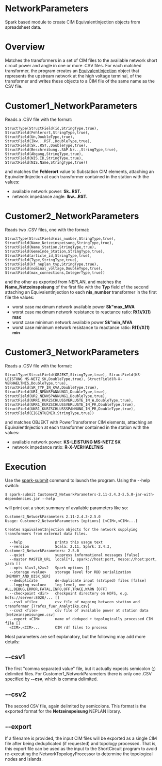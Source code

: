 NetworkParameters
======

Spark based module to create CIM EquivalentInjection objects from spreadsheet data.

# Overview

Matches the transformers in a set of CIM files to the
available network short circuit power and angle in one or more .CSV files.
For each matched transformer, the program creates an
[EquivalentInjection](https://derrickoswald.github.io/CIMSpark/doc/scaladocs/index.html#ch.ninecode.model.EquivalentInjection)
object that represents the upstream network at the high voltage terminal,
of the transformer and writes these objects to a
CIM file of the same name as the CSV file.

# Customer1_NetworkParameters

Reads a .CSV file with the format:
```
StructType(StructField(id,StringType,true), StructField(Fehlerort,StringType,true), StructField(Un,DoubleType,true), StructField(Ikw...RST.,DoubleType,true), StructField(Sk..RST.,DoubleType,true), StructField(Beschreibung..SAP.Nr..,StringType,true), StructField(Abgang,StringType,true), StructField(NIS.ID,StringType,true), StructField(NIS.Name,StringType,true))
```
and matches the **Fehlerort** value to Substation CIM elements,
attaching an EquivalentInjection at each transformer contained in the station with the values:

- available network power: **Sk..RST.**
- network impedance angle: **Ikw...RST.**

# Customer2_NetworkParameters

Reads two .CSV files, one with the format:
```
StructType(StructField(nis_number,StringType,true), StructField(Name_Netzeinspeisung,StringType,true), StructField(Name_Station,StringType,true), StructField(Gemeinde_Station,StringType,true), StructField(article_id,StringType,true), StructField(Type,StringType,true), StructField(kf_neplan_typ,StringType,true), StructField(nominal_voltage,DoubleType,true), StructField(max_connections,IntegerType,true))
```
and the other as exported from NEPLAN, and matches the **Name_Netzeinspeisung** of the first
file with the **Typ** field of the second attaching an EquivalentInjection to each
**nis_number** transformer in the first file the values:

- worst case maximum network available power **Sk"max_MVA**
- worst case maximum network resistance to reactance ratio: **R(1)/X(1) max**
- worst case minimum network available power **Sk"min_MVA**
- worst case minimum network resistance to reactance ratio: **R(1)/X(1) min**

# Customer3_NetworkParameters

Reads a .CSV file with the format:
```
StructType(StructField(OBJEKT,StringType,true), StructField(KS-LEISTUNG MS-NETZ SK,DoubleType,true), StructField(R-X-VERHAELTNIS,DoubleType,true), StructField(SR_TYP_IN_KVA,DoubleType,true), StructField(UR1_NENNSPANNUNG1,DoubleType,true), StructField(UR2_NENNSPANNUNG1,DoubleType,true), StructField(URR1_KURZSCHLUSSVERLUSTE_IN_W,DoubleType,true), StructField(URR1_KURZSCHLUSSVERLUSTE_IN_PR,DoubleType,true), StructField(UKR1_KURZSCHLUSSSPANNUNG_IN_PR,DoubleType,true), StructField(EIGENTUEMER,StringType,true))
```

and matches OBJEKT with PowerTransformer CIM elements,
attaching an EquivalentInjection at each transformer contained in the station with the values:

- available network power: **KS-LEISTUNG MS-NETZ SK**
- network impedance ratio: **R-X-VERHAELTNIS**

# Execution

Use the
[spark-submit](http://spark.apache.org/docs/latest/submitting-applications.html#launching-applications-with-spark-submit)
command to launch the program. Using the --help switch:
```
$ spark-submit Customer2_NetworkParameters-2.11-2.4.3-2.5.0-jar-with-dependencies.jar --help
```
will print out a short summary of available parameters like so:
```
Customer2_NetworkParameters 2.11-2.4.3-2.5.0
Usage: Customer2_NetworkParameters [options] [<CIM>,<CIM>...]

Creates EquivalentInjection objects for the network supplying transformers from external data files.

  --help               prints this usage text
  --version            Scala: 2.11, Spark: 2.4.3, Customer2_NetworkParameters: 2.5.0
  --quiet              suppress informational messages [false]
  --master MASTER_URL  local[*], spark://host:port, mesos://host:port, yarn []
  --opts k1=v1,k2=v2   Spark options []
  --storage <value>    storage level for RDD serialization [MEMORY_AND_DISK_SER]
  --deduplicate        de-duplicate input (striped) files [false]
  --logging <value>    log level, one of ALL,DEBUG,ERROR,FATAL,INFO,OFF,TRACE,WARN [OFF]
  --checkpoint <dir>   checkpoint directory on HDFS, e.g. hdfs://server:8020/... []
  --csv1 <file>        csv file of mapping between station and transformer [Trafos_fuer_Analytiks.csv]
  --csv2 <file>        csv file of available power at station data [Netzeinspeisungen.csv]
  --export <CIM>       name of deduped + topologically processed CIM file []
  <CIM>,<CIM>...       CIM rdf files to process
```
Most parameters are self explanatory, but the following may add more details:

## --csv1

The first "comma separated value" file, but it actually expects semicolon (;) delimited files.
For Customer1_NetworkParameters there is only one .CSV specified by **--csv**, which is comma delimited.

## --csv2

The second CSV file, again delimited by semicolons.
This format is the exported format for the **Netzeinspeisung** NEPLAN library.

## --export

If a filename is provided, the input CIM files will be exported as a single CIM
file after being deduplicated (if requested) and topology processed.
That is, this export file can be used as the input to the ShortCircuit program
to avoid re-executing the NetworkTopologyProcessor to determine the topological
nodes and islands.

 
